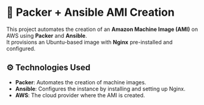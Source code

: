 # 🚀 Packer + Ansible AMI Creation  

This project automates the creation of an **Amazon Machine Image (AMI)** on AWS using **Packer** and **Ansible**.  
It provisions an Ubuntu-based image with **Nginx** pre-installed and configured.

## ⚙️ Technologies Used  
- **Packer**: Automates the creation of machine images.  
- **Ansible**: Configures the instance by installing and setting up Nginx.  
- **AWS**: The cloud provider where the AMI is created.
